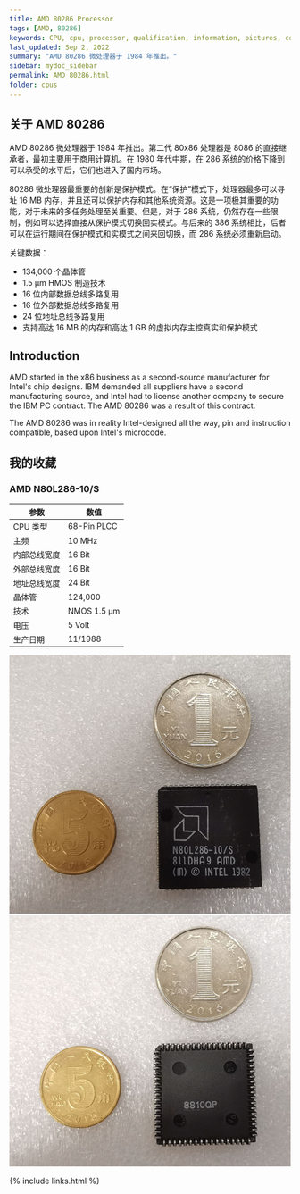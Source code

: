 ```yaml
---
title: AMD 80286 Processor
tags: [AMD, 80286]
keywords: CPU, cpu, processor, qualification, information, pictures, core, frequency, chip packaging, packaging, cpu info, x86, collection, amd, cyrix, harris, ibm, idt, iit, intel, motorola, nec, sgs, sgs-thomson, siemens, ST, signetics, mhs, ti, texas instruments, ulsi, umc, weitek, zilog, 808x, 8085, 8088, 8086, 80188, 80186, 80286, 286, 80386, 386, i386, Am386, 386sx, 386dx, 486, i486, 586, 486sx, 486dx, overdrive, 487, pentium, 586, 5x86, 386dlc, 386slc, 486dx2, mmx, ppro, pentium-pro, pro, athlon, duron, z80, dirk oppelt, dirk, oppelt, engineering, sample, samples
last_updated: Sep 2, 2022
summary: "AMD 80286 微处理器于 1984 年推出。"
sidebar: mydoc_sidebar
permalink: AMD_80286.html
folder: cpus
---
```


## 关于 AMD 80286

AMD 80286 微处理器于 1984 年推出。第二代 80x86 处理器是 8086 的直接继承者，最初主要用于商用计算机。在 1980 年代中期，在 286 系统的价格下降到可以承受的水平后，它们也进入了国内市场。

80286 微处理器最重要的创新是保护模式。在“保护”模式下，处理器最多可以寻址 16 MB 内存，并且还可以保护内存和其他系统资源。这是一项极其重要的功能，对于未来的多任务处理至关重要。但是，对于 286 系统，仍然存在一些限制，例如可以选择直接从保护模式切换回实模式。与后来的 386 系统相比，后者可以在运行期间在保护模式和实模式之间来回切换，而 286 系统必须重新启动。

关键数据：

- 134,000 个晶体管
- 1.5 µm HMOS 制造技术
- 16 位内部数据总线多路复用
- 16 位外部数据总线多路复用
- 24 位地址总线多路复用
- 支持高达 16 MB 的内存和高达 1 GB 的虚拟内存主控真实和保护模式

## Introduction

AMD started in the x86 business as a second-source manufacturer for Intel's chip designs. IBM demanded all suppliers have a second manufacturing source, and Intel had to license another company to secure the IBM PC contract. The AMD 80286 was a result of this contract.
 
The AMD 80286 was in reality Intel-designed all the way, pin and instruction compatible, based upon Intel's microcode.

## 我的收藏

### AMD N80L286-10/S

| 参数 | 数值 |
| ------ | ------ |
| CPU 类型 | 68-Pin PLCC |
| 主频 | 10 MHz |
| 内部总线宽度 | 16 Bit |
| 外部总线宽度 | 16 Bit |
| 地址总线宽度 | 24 Bit |
| 晶体管 | 124,000 |
| 技术 | NMOS 1.5 µm |
| 电压 | 5 Volt |
| 生产日期 | 11/1988 |

![AMD N80L286-10/S 正面](/images/cpus/AMD/AMD_N80L286-10S_1.jpg)
![AMD N80L286-10/S 反面](/images/cpus/AMD/AMD_N80L286-10S_2.jpg)

{% include links.html %}
